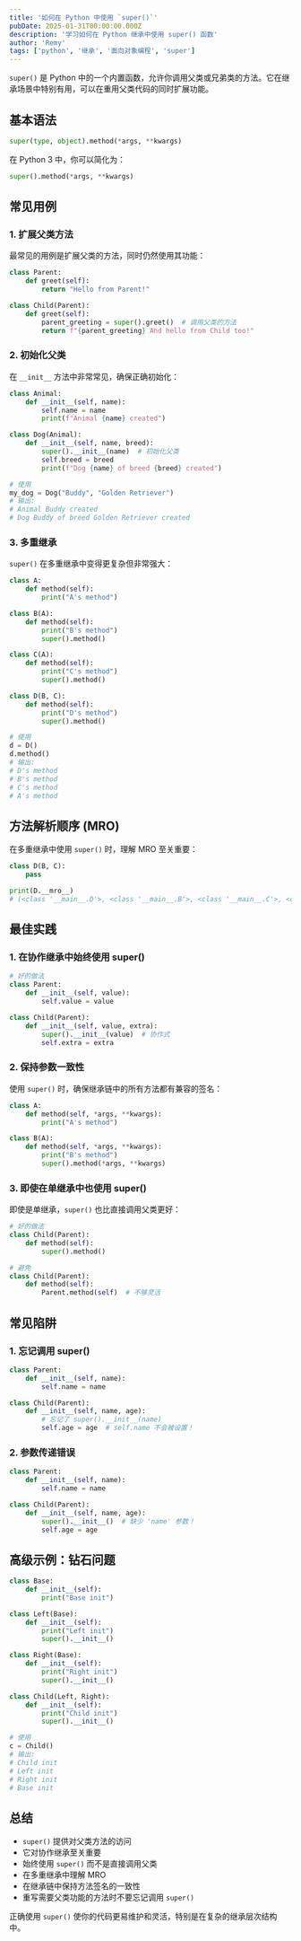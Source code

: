```yaml
---
title: '如何在 Python 中使用 `super()`'
pubDate: 2025-01-31T00:00:00.000Z
description: '学习如何在 Python 继承中使用 super() 函数'
author: 'Remy'
tags: ['python', '继承', '面向对象编程', 'super']
---
```





`super()` 是 Python 中的一个内置函数，允许你调用父类或兄弟类的方法。它在继承场景中特别有用，可以在重用父类代码的同时扩展功能。

## 基本语法

```python
super(type, object).method(*args, **kwargs)
```

在 Python 3 中，你可以简化为：

```python
super().method(*args, **kwargs)
```

## 常见用例

### 1. 扩展父类方法

最常见的用例是扩展父类的方法，同时仍然使用其功能：

```python
class Parent:
    def greet(self):
        return "Hello from Parent!"

class Child(Parent):
    def greet(self):
        parent_greeting = super().greet()  # 调用父类的方法
        return f"{parent_greeting} And hello from Child too!"
```

### 2. 初始化父类

在 `__init__` 方法中非常常见，确保正确初始化：

```python
class Animal:
    def __init__(self, name):
        self.name = name
        print(f"Animal {name} created")

class Dog(Animal):
    def __init__(self, name, breed):
        super().__init__(name)  # 初始化父类
        self.breed = breed
        print(f"Dog {name} of breed {breed} created")

# 使用
my_dog = Dog("Buddy", "Golden Retriever")
# 输出:
# Animal Buddy created
# Dog Buddy of breed Golden Retriever created
```

### 3. 多重继承

`super()` 在多重继承中变得更复杂但非常强大：

```python
class A:
    def method(self):
        print("A's method")

class B(A):
    def method(self):
        print("B's method")
        super().method()

class C(A):
    def method(self):
        print("C's method")
        super().method()

class D(B, C):
    def method(self):
        print("D's method")
        super().method()

# 使用
d = D()
d.method()
# 输出:
# D's method
# B's method
# C's method
# A's method
```

## 方法解析顺序 (MRO)

在多重继承中使用 `super()` 时，理解 MRO 至关重要：

```python
class D(B, C):
    pass

print(D.__mro__)
# (<class '__main__.D'>, <class '__main__.B'>, <class '__main__.C'>, <class '__main__.A'>, <class 'object'>)
```

## 最佳实践

### 1. 在协作继承中始终使用 super()

```python
# 好的做法
class Parent:
    def __init__(self, value):
        self.value = value

class Child(Parent):
    def __init__(self, value, extra):
        super().__init__(value)  # 协作式
        self.extra = extra
```

### 2. 保持参数一致性

使用 `super()` 时，确保继承链中的所有方法都有兼容的签名：

```python
class A:
    def method(self, *args, **kwargs):
        print("A's method")

class B(A):
    def method(self, *args, **kwargs):
        print("B's method")
        super().method(*args, **kwargs)
```

### 3. 即使在单继承中也使用 super()

即使是单继承，`super()` 也比直接调用父类更好：

```python
# 好的做法
class Child(Parent):
    def method(self):
        super().method()

# 避免
class Child(Parent):
    def method(self):
        Parent.method(self)  # 不够灵活
```

## 常见陷阱

### 1. 忘记调用 super()

```python
class Parent:
    def __init__(self, name):
        self.name = name

class Child(Parent):
    def __init__(self, name, age):
        # 忘记了 super().__init__(name)
        self.age = age  # self.name 不会被设置！
```

### 2. 参数传递错误

```python
class Parent:
    def __init__(self, name):
        self.name = name

class Child(Parent):
    def __init__(self, name, age):
        super().__init__()  # 缺少 'name' 参数！
        self.age = age
```

## 高级示例：钻石问题

```python
class Base:
    def __init__(self):
        print("Base init")

class Left(Base):
    def __init__(self):
        print("Left init")
        super().__init__()

class Right(Base):
    def __init__(self):
        print("Right init")
        super().__init__()

class Child(Left, Right):
    def __init__(self):
        print("Child init")
        super().__init__()

# 使用
c = Child()
# 输出:
# Child init
# Left init
# Right init
# Base init
```

## 总结

- `super()` 提供对父类方法的访问
- 它对协作继承至关重要
- 始终使用 `super()` 而不是直接调用父类
- 在多重继承中理解 MRO
- 在继承链中保持方法签名的一致性
- 重写需要父类功能的方法时不要忘记调用 `super()`

正确使用 `super()` 使你的代码更易维护和灵活，特别是在复杂的继承层次结构中。
